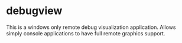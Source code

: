 # debugview
This is a windows only remote debug visualization application.  Allows simply console applications to have full remote graphics support.
